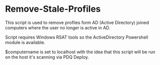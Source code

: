 # Remove-Stale-Profiles

This script is used to remove profiles form AD (Active Directory) joined computers where the user no longer is active in AD.

Script requires Windows RSAT tools so the ActiveDirectory Powershell module is available.

$computername is set to localhost with the idea that this script will be run on the host it's scanning via PDQ Deploy.
